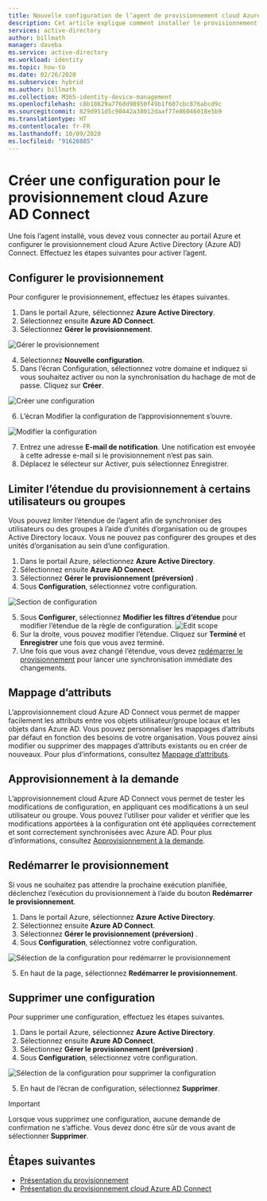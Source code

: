 ```yaml
---
title: Nouvelle configuration de l’agent de provisionnement cloud Azure AD Connect
description: Cet article explique comment installer le provisionnement cloud.
services: active-directory
author: billmath
manager: daveba
ms.service: active-directory
ms.workload: identity
ms.topic: how-to
ms.date: 02/26/2020
ms.subservice: hybrid
ms.author: billmath
ms.collection: M365-identity-device-management
ms.openlocfilehash: c8b18629a776dd98950f49b1f607cbc876abcd9c
ms.sourcegitcommit: 829d951d5c90442a38012daaf77e86046018e5b9
ms.translationtype: HT
ms.contentlocale: fr-FR
ms.lasthandoff: 10/09/2020
ms.locfileid: "91628885"
---
```

# <a name="create-a-new-configuration-for-azure-ad-connect-cloud-based-provisioning"></a>Créer une configuration pour le provisionnement cloud Azure AD Connect

Une fois l’agent installé, vous devez vous connecter au portail Azure et configurer le provisionnement cloud Azure Active Directory (Azure AD) Connect. Effectuez les étapes suivantes pour activer l’agent.

## <a name="configure-provisioning"></a>Configurer le provisionnement
Pour configurer le provisionnement, effectuez les étapes suivantes.

 1. Dans le portail Azure, sélectionnez **Azure Active Directory**.
 2. Sélectionnez ensuite **Azure AD Connect**.
 3. Sélectionnez **Gérer le provisionnement**.

 ![Gérer le provisionnement](media/how-to-configure/manage1.png)
 
 4. Sélectionnez **Nouvelle configuration**.
 5. Dans l’écran Configuration, sélectionnez votre domaine et indiquez si vous souhaitez activer ou non la synchronisation du hachage de mot de passe.  Cliquez sur **Créer**.  
 
 ![Créer une configuration](media/how-to-configure/configure1.png)


 6.  L’écran Modifier la configuration de l’approvisionnement s’ouvre.

   ![Modifier la configuration](media/how-to-configure/configure2.png)

 7. Entrez une adresse **E-mail de notification**. Une notification est envoyée à cette adresse e-mail si le provisionnement n’est pas sain.
 8. Déplacez le sélecteur sur Activer, puis sélectionnez Enregistrer.

## <a name="scope-provisioning-to-specific-users-and-groups"></a>Limiter l’étendue du provisionnement à certains utilisateurs ou groupes
Vous pouvez limiter l’étendue de l’agent afin de synchroniser des utilisateurs ou des groupes à l’aide d’unités d’organisation ou de groupes Active Directory locaux. Vous ne pouvez pas configurer des groupes et des unités d’organisation au sein d’une configuration. 

 1.  Dans le portail Azure, sélectionnez **Azure Active Directory**.
 2. Sélectionnez ensuite **Azure AD Connect**.
 3. Sélectionnez **Gérer le provisionnement (préversion)** .
 4. Sous **Configuration**, sélectionnez votre configuration.

 ![Section de configuration](media/how-to-configure/scope1.png)
 
 5. Sous **Configurer**, sélectionnez **Modifier les filtres d’étendue** pour modifier l’étendue de la règle de configuration.
 ![Edit scope](media/how-to-configure/scope3.png)
 7. Sur la droite, vous pouvez modifier l’étendue.  Cliquez sur **Terminé** et **Enregistrer** une fois que vous avez terminé.
 8. Une fois que vous avez changé l’étendue, vous devez [redémarrer le provisionnement](#restart-provisioning) pour lancer une synchronisation immédiate des changements.

## <a name="attribute-mapping"></a>Mappage d’attributs
L’approvisionnement cloud Azure AD Connect vous permet de mapper facilement les attributs entre vos objets utilisateur/groupe locaux et les objets dans Azure AD.  Vous pouvez personnaliser les mappages d’attributs par défaut en fonction des besoins de votre organisation. Vous pouvez ainsi modifier ou supprimer des mappages d’attributs existants ou en créer de nouveaux.  Pour plus d’informations, consultez [Mappage d’attributs](how-to-attribute-mapping.md).

## <a name="on-demand-provisioning"></a>Approvisionnement à la demande
L’approvisionnement cloud Azure AD Connect vous permet de tester les modifications de configuration, en appliquant ces modifications à un seul utilisateur ou groupe.  Vous pouvez l’utiliser pour valider et vérifier que les modifications apportées à la configuration ont été appliquées correctement et sont correctement synchronisées avec Azure AD.  Pour plus d’informations, consultez [Approvisionnement à la demande](how-to-on-demand-provision.md).

## <a name="restart-provisioning"></a>Redémarrer le provisionnement 
Si vous ne souhaitez pas attendre la prochaine exécution planifiée, déclenchez l’exécution du provisionnement à l’aide du bouton **Redémarrer le provisionnement**. 
 1.  Dans le portail Azure, sélectionnez **Azure Active Directory**.
 2. Sélectionnez ensuite **Azure AD Connect**.
 3.  Sélectionnez **Gérer le provisionnement (préversion)** .
 4. Sous **Configuration**, sélectionnez votre configuration.

   ![Sélection de la configuration pour redémarrer le provisionnement](media/how-to-configure/scope1.png)

 5. En haut de la page, sélectionnez **Redémarrer le provisionnement**.

## <a name="remove-a-configuration"></a>Supprimer une configuration
Pour supprimer une configuration, effectuez les étapes suivantes.

 1.  Dans le portail Azure, sélectionnez **Azure Active Directory**.
 2. Sélectionnez ensuite **Azure AD Connect**.
 3. Sélectionnez **Gérer le provisionnement (préversion)** .
 4. Sous **Configuration**, sélectionnez votre configuration.
   
   ![Sélection de la configuration pour supprimer la configuration](media/how-to-configure/scope1.png)

 5. En haut de l’écran de configuration, sélectionnez **Supprimer**.

>[!IMPORTANT]
>Lorsque vous supprimez une configuration, aucune demande de confirmation ne s’affiche. Vous devez donc être sûr de vous avant de sélectionner **Supprimer**.


## <a name="next-steps"></a>Étapes suivantes 

- [Présentation du provisionnement](what-is-provisioning.md)
- [Présentation du provisionnement cloud Azure AD Connect](what-is-cloud-provisioning.md)
